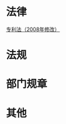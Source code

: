 <!-- TITLE: 专利 -->
<!-- SUBTITLE: 专利相关的法律、法规、部门规章等各种规定 -->

# 法律
[专利法（2008年修改）](/z/专利/专利法)

# 法规

# 部门规章

# 其他